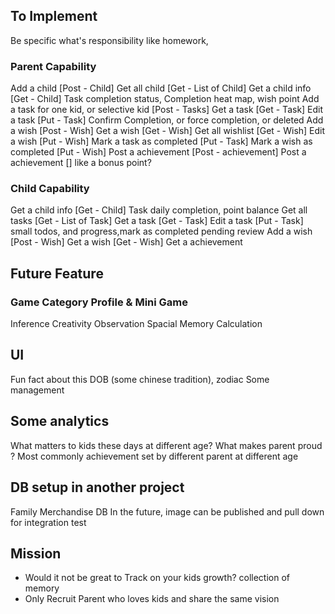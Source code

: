 ## To Implement

Be specific what's responsibility like homework,

### Parent Capability

Add a child [Post - Child]
Get all child [Get - List of Child]
Get a child info [Get - Child] Task completion status, Completion heat map, wish point
Add a task for one kid, or selective kid [Post - Tasks]
Get a task [Get - Task]
Edit a task [Put - Task] Confirm Completion, or force completion, or deleted
Add a wish [Post - Wish]
Get a wish [Get - Wish]
Get all wishlist [Get - Wish]
Edit a wish [Put - Wish]
Mark a task as completed [Put - Task]
Mark a wish as completed [Put - Wish]
Post a achievement [Post - achievement]
Post a achievement [] like a bonus point?

### Child Capability

Get a child info [Get - Child] Task daily completion, point balance
Get all tasks [Get - List of Task]
Get a task [Get - Task]
Edit a task [Put - Task] small todos, and progress,mark as completed pending review
Add a wish [Post - Wish]
Get a wish [Get - Wish]
Get a achievement

## Future Feature

### Game Category Profile & Mini Game

Inference
Creativity
Observation
Spacial
Memory
Calculation

## UI

Fun fact about this DOB (some chinese tradition), zodiac
Some management

## Some analytics

What matters to kids these days at different age?
What makes parent proud ? Most commonly achievement set by different parent at different age

## DB setup in another project

Family Merchandise DB
In the future, image can be published and pull down for integration test

## Mission

- Would it not be great to Track on your kids growth? collection of memory
- Only Recruit Parent who loves kids and share the same vision